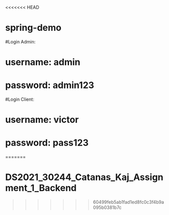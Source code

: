 <<<<<<< HEAD
# spring-demo
#Login Admin:
# username: admin
# password: admin123
#Login Client:
# username: victor
# password: pass123
=======
# DS2021_30244_Catanas_Kaj_Assignment_1_Backend
>>>>>>> 60499feb5ab1fad1ed8fc0c3f4b9a095b0381b7c


